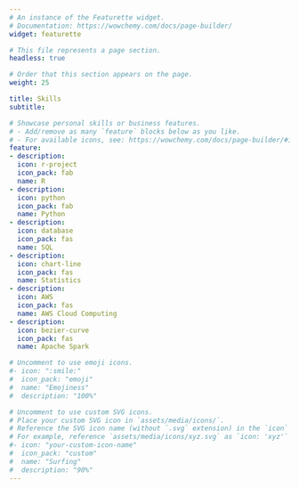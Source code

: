 ```yaml
---
# An instance of the Featurette widget.
# Documentation: https://wowchemy.com/docs/page-builder/
widget: featurette

# This file represents a page section.
headless: true

# Order that this section appears on the page.
weight: 25

title: Skills
subtitle:

# Showcase personal skills or business features.
# - Add/remove as many `feature` blocks below as you like.
# - For available icons, see: https://wowchemy.com/docs/page-builder/#icons
feature:
- description:    
  icon: r-project
  icon_pack: fab
  name: R
- description:    
  icon: python
  icon_pack: fab
  name: Python
- description: 
  icon: database
  icon_pack: fas
  name: SQL
- description: 
  icon: chart-line
  icon_pack: fas
  name: Statistics
- description: 
  icon: AWS
  icon_pack: fas
  name: AWS Cloud Computing 
- description: 
  icon: bezier-curve
  icon_pack: fas
  name: Apache Spark

# Uncomment to use emoji icons.
#- icon: ":smile:"
#  icon_pack: "emoji"
#  name: "Emojiness"
#  description: "100%"

# Uncomment to use custom SVG icons.
# Place your custom SVG icon in `assets/media/icons/`.
# Reference the SVG icon name (without `.svg` extension) in the `icon` field.
# For example, reference `assets/media/icons/xyz.svg` as `icon: 'xyz'`
#- icon: "your-custom-icon-name"
#  icon_pack: "custom"
#  name: "Surfing"
#  description: "90%"
---
```

